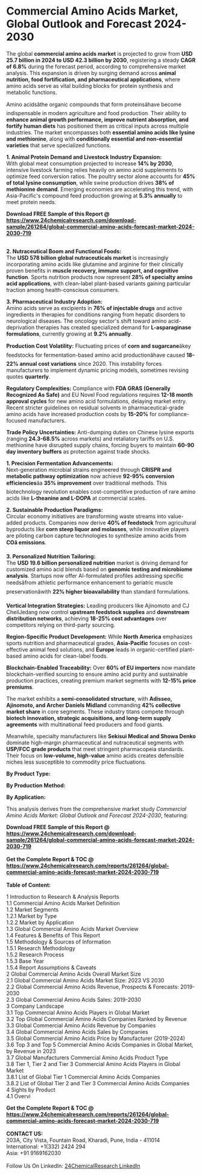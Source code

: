 <h1>Commercial Amino Acids Market, Global Outlook and Forecast 2024-2030</h1><p>The global <strong>commercial amino acids market</strong> is projected to grow from <strong>USD 25.7 billion in 2024 to USD 42.3 billion by 2030</strong>, registering a steady <strong>CAGR of 6.8%</strong> during the forecast period, according to comprehensive market analysis. This expansion is driven by surging demand across <strong>animal nutrition, food fortification, and pharmaceutical applications</strong>, where amino acids serve as vital building blocks for protein synthesis and metabolic functions.</p><p>Amino acidsâthe organic compounds that form proteinsâhave become indispensable in modern agriculture and food production. Their ability to <strong>enhance animal growth performance, improve nutrient absorption, and fortify human diets</strong> has positioned them as critical inputs across multiple industries. The market encompasses both <strong>essential amino acids like lysine and methionine</strong>, along with <strong>conditionally essential and non-essential varieties</strong> that serve specialized functions.</p><p><strong>1. Animal Protein Demand and Livestock Industry Expansion:</strong><br>
With global meat consumption projected to increase <strong>14% by 2030</strong>, intensive livestock farming relies heavily on amino acid supplements to optimize feed conversion ratios. The poultry sector alone accounts for <strong>45% of total lysine consumption</strong>, while swine production drives <strong>38% of methionine demand</strong>. Emerging economies are accelerating this trend, with Asia-Pacific's compound feed production growing at <strong>5.3% annually</strong> to meet protein needs.</p><div><b>Download FREE Sample of this Report @ 
            <a href="https://www.24chemicalresearch.com/download-sample/261264/global-commercial-amino-acids-forecast-market-2024-2030-719">
            https://www.24chemicalresearch.com/download-sample/261264/global-commercial-amino-acids-forecast-market-2024-2030-719</a></b></div><br><p><strong>2. Nutraceutical Boom and Functional Foods:</strong><br>
The <strong>USD 578 billion global nutraceuticals market</strong> is increasingly incorporating amino acids like glutamine and arginine for their clinically proven benefits in <strong>muscle recovery, immune support, and cognitive function</strong>. Sports nutrition products now represent <strong>28% of specialty amino acid applications</strong>, with clean-label plant-based variants gaining particular traction among health-conscious consumers.</p><p><strong>3. Pharmaceutical Industry Adoption:</strong><br>
Amino acids serve as excipients in <strong>76% of injectable drugs</strong> and active ingredients in therapies for conditions ranging from hepatic disorders to neurological diseases. The oncology sector's shift toward amino acid-deprivation therapies has created specialized demand for <strong>L-asparaginase formulations</strong>, currently growing at <strong>9.2% annually</strong>.</p><p><strong>Production Cost Volatility:</strong> Fluctuating prices of <strong>corn and sugarcane</strong>âkey feedstocks for fermentation-based amino acid productionâhave caused <strong>18-22% annual cost variations</strong> since 2020. This instability forces manufacturers to implement dynamic pricing models, sometimes revising quotes <strong>quarterly</strong>.</p><p><strong>Regulatory Complexities:</strong> Compliance with <strong>FDA GRAS (Generally Recognized As Safe)</strong> and EU Novel Food regulations requires <strong>12-18 month approval cycles</strong> for new amino acid formulations, delaying market entry. Recent stricter guidelines on residual solvents in pharmaceutical-grade amino acids have increased production costs by <strong>15-20%</strong> for compliance-focused manufacturers.</p><p><strong>Trade Policy Uncertainties:</strong> Anti-dumping duties on Chinese lysine exports (ranging <strong>24.3-68.5%</strong> across markets) and retaliatory tariffs on U.S. methionine have disrupted supply chains, forcing buyers to maintain <strong>60-90 day inventory buffers</strong> as protection against trade shocks.</p><p><strong>1. Precision Fermentation Advancements:</strong><br>
Next-generation microbial strains engineered through <strong>CRISPR and metabolic pathway optimization</strong> now achieve <strong>92-95% conversion efficiencies</strong>âa <strong>35% improvement</strong> over traditional methods. This biotechnology revolution enables cost-competitive production of rare amino acids like <strong>L-theanine and L-DOPA</strong> at commercial scales.</p><p><strong>2. Sustainable Production Paradigms:</strong><br>
Circular economy initiatives are transforming waste streams into value-added products. Companies now derive <strong>40% of feedstock</strong> from agricultural byproducts like <strong>corn steep liquor and molasses</strong>, while innovative players are piloting carbon capture technologies to synthesize amino acids from <strong>COâ emissions</strong>.</p><p><strong>3. Personalized Nutrition Tailoring:</strong><br>
The <strong>USD 19.6 billion personalized nutrition</strong> market is driving demand for customized amino acid blends based on <strong>genomic testing and microbiome analysis</strong>. Startups now offer AI-formulated profiles addressing specific needsâfrom athletic performance enhancement to geriatric muscle preservationâwith <strong>22% higher bioavailability</strong> than standard formulations.</p><p><strong>Vertical Integration Strategies:</strong> Leading producers like Ajinomoto and CJ CheilJedang now control <strong>upstream feedstock supplies</strong> and <strong>downstream distribution networks</strong>, achieving <strong>18-25% cost advantages</strong> over competitors relying on third-party sourcing.</p><p><strong>Region-Specific Product Development:</strong> While <strong>North America</strong> emphasizes sports nutrition and pharmaceutical grades, <strong>Asia-Pacific</strong> focuses on cost-effective animal feed solutions, and <strong>Europe</strong> leads in organic-certified plant-based amino acids for clean-label foods.</p><p><strong>Blockchain-Enabled Traceability:</strong> Over <strong>60% of EU importers</strong> now mandate blockchain-verified sourcing to ensure amino acid purity and sustainable production practices, creating premium market segments with <strong>12-15% price premiums</strong>.</p><p>The market exhibits a <strong>semi-consolidated structure</strong>, with <strong>Adisseo, Ajinomoto, and Archer Daniels Midland</strong> commanding <strong>42% collective market share</strong> in core segments. These industry titans compete through <strong>biotech innovation, strategic acquisitions, and long-term supply agreements</strong> with multinational feed producers and food giants.</p><p>Meanwhile, specialty manufacturers like <strong>Sekisui Medical and Showa Denko</strong> dominate high-margin pharmaceutical and nutraceutical segments with <strong>USP/FCC grade products</strong> that meet stringent pharmacopeia standards. Their focus on <strong>low-volume, high-value</strong> amino acids creates defensible niches less susceptible to commodity price fluctuations.</p><p><strong>By Product Type:</strong></p><p><strong>By Production Method:</strong></p><p><strong>By Application:</strong></p><p>This analysis derives from the comprehensive market study <em>Commercial Amino Acids Market: Global Outlook and Forecast 2024-2030</em>, featuring:
</p><div><b>Download FREE Sample of this Report @ 
            <a href="https://www.24chemicalresearch.com/download-sample/261264/global-commercial-amino-acids-forecast-market-2024-2030-719">
            https://www.24chemicalresearch.com/download-sample/261264/global-commercial-amino-acids-forecast-market-2024-2030-719</a></b></div><br><div><b>Get the Complete Report & TOC @ 
            <a href="https://www.24chemicalresearch.com/reports/261264/global-commercial-amino-acids-forecast-market-2024-2030-719">
            https://www.24chemicalresearch.com/reports/261264/global-commercial-amino-acids-forecast-market-2024-2030-719</a></b></div><br>
            <b>Table of Content:</b><p>1 Introduction to Research & Analysis Reports<br />
    1.1 Commercial Amino Acids Market Definition<br />
    1.2 Market Segments<br />
        1.2.1 Market by Type<br />
        1.2.2 Market by Application<br />
    1.3 Global Commercial Amino Acids Market Overview<br />
    1.4 Features & Benefits of This Report<br />
    1.5 Methodology & Sources of Information<br />
        1.5.1 Research Methodology<br />
        1.5.2 Research Process<br />
        1.5.3 Base Year<br />
        1.5.4 Report Assumptions & Caveats<br />
2 Global Commercial Amino Acids Overall Market Size<br />
    2.1 Global Commercial Amino Acids Market Size: 2023 VS 2030<br />
    2.2 Global Commercial Amino Acids Revenue, Prospects & Forecasts: 2019-2030<br />
    2.3 Global Commercial Amino Acids Sales: 2019-2030<br />
3 Company Landscape<br />
    3.1 Top Commercial Amino Acids Players in Global Market<br />
    3.2 Top Global Commercial Amino Acids Companies Ranked by Revenue<br />
    3.3 Global Commercial Amino Acids Revenue by Companies<br />
    3.4 Global Commercial Amino Acids Sales by Companies<br />
    3.5 Global Commercial Amino Acids Price by Manufacturer (2019-2024)<br />
    3.6 Top 3 and Top 5 Commercial Amino Acids Companies in Global Market, by Revenue in 2023<br />
    3.7 Global Manufacturers Commercial Amino Acids Product Type<br />
    3.8 Tier 1, Tier 2 and Tier 3 Commercial Amino Acids Players in Global Market<br />
        3.8.1 List of Global Tier 1 Commercial Amino Acids Companies<br />
        3.8.2 List of Global Tier 2 and Tier 3 Commercial Amino Acids Companies<br />
4 Sights by Product<br />
    4.1 Overvi</p><div><b>Get the Complete Report & TOC @ 
            <a href="https://www.24chemicalresearch.com/reports/261264/global-commercial-amino-acids-forecast-market-2024-2030-719">
            https://www.24chemicalresearch.com/reports/261264/global-commercial-amino-acids-forecast-market-2024-2030-719</a></b></div><br><b>CONTACT US:</b><br>
            203A, City Vista, Fountain Road, Kharadi, Pune, India - 411014<br>
            International: +1(332) 2424 294<br>
            Asia: +91 9169162030 <br><br>
            Follow Us On LinkedIn: <a href="https://www.linkedin.com/company/24chemicalresearch/">24ChemicalResearch LinkedIn</a>